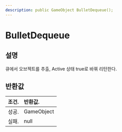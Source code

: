 ```yaml
---
description: public GameObject BulletDequeue();
---
```


# BulletDequeue

## 설명

큐에서 오브젝트를 추출, Active 상태 true로 바꿔 리턴한다.

## 반환값

| 조건. | 반환값. |
| :--- | :--- |
| 성공. | GameObject |
| 실패. | null |

